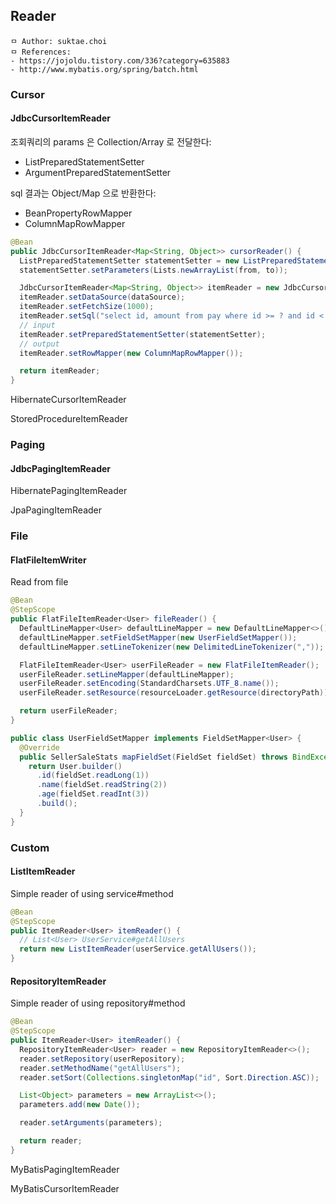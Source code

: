 ## Reader

```
ㅁ Author: suktae.choi
ㅁ References:
- https://jojoldu.tistory.com/336?category=635883
- http://www.mybatis.org/spring/batch.html
```

### Cursor

#### JdbcCursorItemReader

조회쿼리의 params 은 Collection/Array 로 전달한다:

- ListPreparedStatementSetter
- ArgumentPreparedStatementSetter

sql 결과는 Object/Map 으로 반환한다:

- BeanPropertyRowMapper
- ColumnMapRowMapper

```java
@Bean
public JdbcCursorItemReader<Map<String, Object>> cursorReader() {
  ListPreparedStatementSetter statementSetter = new ListPreparedStatementSetter();
  statementSetter.setParameters(Lists.newArrayList(from, to));

  JdbcCursorItemReader<Map<String, Object>> itemReader = new JdbcCursorItemReader<>();
  itemReader.setDataSource(dataSource);
  itemReader.setFetchSize(1000);
  itemReader.setSql("select id, amount from pay where id >= ? and id < ?");
  // input
  itemReader.setPreparedStatementSetter(statementSetter);
  // output
  itemReader.setRowMapper(new ColumnMapRowMapper());

  return itemReader;
}
```

HibernateCursorItemReader

StoredProcedureItemReader

### Paging

#### JdbcPagingItemReader

HibernatePagingItemReader

JpaPagingItemReader

### File

#### FlatFileItemWriter

Read from file

```java
@Bean
@StepScope
public FlatFileItemReader<User> fileReader() {
  DefaultLineMapper<User> defaultLineMapper = new DefaultLineMapper<>();
  defaultLineMapper.setFieldSetMapper(new UserFieldSetMapper());
  defaultLineMapper.setLineTokenizer(new DelimitedLineTokenizer(","));

  FlatFileItemReader<User> userFileReader = new FlatFileItemReader();
  userFileReader.setLineMapper(defaultLineMapper);
  userFileReader.setEncoding(StandardCharsets.UTF_8.name());
  userFileReader.setResource(resourceLoader.getResource(directoryPath));

  return userFileReader;
}

public class UserFieldSetMapper implements FieldSetMapper<User> {
  @Override
  public SellerSaleStats mapFieldSet(FieldSet fieldSet) throws BindException {
    return User.builder()
      .id(fieldSet.readLong(1))
      .name(fieldSet.readString(2))
      .age(fieldSet.readInt(3))
      .build();
  }
}
```

### Custom

#### ListItemReader

Simple reader of using service#method

```java
@Bean
@StepScope
public ItemReader<User> itemReader() {
  // List<User> UserService#getAllUsers
  return new ListItemReader(userService.getAllUsers());
}
```

#### RepositoryItemReader

Simple reader of using repository#method

```java
@Bean
@StepScope
public ItemReader<User> itemReader() {
  RepositoryItemReader<User> reader = new RepositoryItemReader<>();
  reader.setRepository(userRepository);
  reader.setMethodName("getAllUsers");
  reader.setSort(Collections.singletonMap("id", Sort.Direction.ASC));

  List<Object> parameters = new ArrayList<>();
  parameters.add(new Date());

  reader.setArguments(parameters);

  return reader;
}
```

MyBatisPagingItemReader

MyBatisCursorItemReader